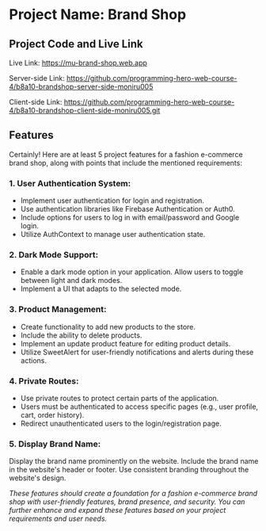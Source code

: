 
# Project Name: Brand Shop



## Project Code and Live Link

Live Link: https://mu-brand-shop.web.app

Server-side Link: https://github.com/programming-hero-web-course-4/b8a10-brandshop-server-side-moniru005

Client-side Link: https://github.com/programming-hero-web-course-4/b8a10-brandshop-client-side-moniru005.git
## Features

Certainly! Here are at least 5 project features for a fashion e-commerce brand shop, along with points that include the mentioned requirements:

### 1. User Authentication System:

- Implement user authentication for login and registration.
- Use authentication libraries like Firebase Authentication or Auth0.
- Include options for users to log in with email/password and Google login.
- Utilize AuthContext to manage user authentication state.

### 2. Dark Mode Support:

- Enable a dark mode option in your application.
Allow users to toggle between light and dark modes.
- Implement a UI that adapts to the selected mode.

### 3. Product Management:

- Create functionality to add new products to the store.
- Include the ability to delete products.
- Implement an update product feature for editing product details.
- Utilize SweetAlert for user-friendly notifications and alerts during these actions.

### 4. Private Routes:

- Use private routes to protect certain parts of the application.
- Users must be authenticated to access specific pages (e.g., user profile, cart, order history).
- Redirect unauthenticated users to the login/registration page.

### 5. Display Brand Name:

Display the brand name prominently on the website.
Include the brand name in the website's header or footer.
Use consistent branding throughout the website's design.

 
*These features should create a foundation for a fashion e-commerce brand shop with user-friendly features, brand presence, and security. You can further enhance and expand these features based on your project requirements and user needs.*